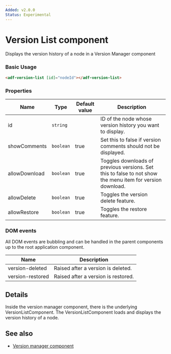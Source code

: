 ```yaml
---
Added: v2.0.0
Status: Experimental
---
```

# Version List component

Displays the version history of a node in a Version Manager component

### Basic Usage

```html
<adf-version-list [id]="nodeId"></adf-version-list>
```

### Properties

| Name | Type | Default value | Description |
| ---- | ---- | ------------- | ----------- |
| id | `string` |  | ID of the node whose version history you want to display.  |
| showComments | `boolean` | true |  Set this to false if version comments should not be displayed.  |
| allowDownload | `boolean` | true |  Toggles downloads of previous versions. Set this to false to not show the menu item for version download.  |
| allowDelete | `boolean` | true | Toggles the version delete feature. |
| allowRestore | `boolean` | true | Toggles the restore feature. |

### DOM events

All DOM events are bubbling and can be handled in the parent components up to the root application component.

| Name | Description |
| --- | --- |
| version-deleted | Raised after a version is deleted. |
| version-restored | Raised after a version is restored. |

## Details

Inside the version manager component, there is the underlying VersionListComponent.
The VersionListComponent loads and displays the version history of a node.

## See also

-   [Version manager component](version-manager.component.md)
